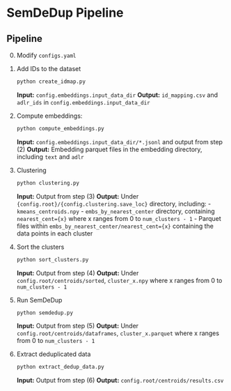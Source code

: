 # SemDeDup Pipeline

## Pipeline

0) Modify `configs.yaml`

1) Add IDs to the dataset
    ```sh
    python create_idmap.py
    ```
    **Input:**  `config.embeddings.input_data_dir`
    **Output:** `id_mapping.csv` and `adlr_ids` in `config.embeddings.input_data_dir`

3) Compute embeddings:
    ```sh
    python compute_embeddings.py
    ```
    **Input:** `config.embeddings.input_data_dir/*.jsonl` and output from step (2)
    **Output:** Embedding  parquet files in the embedding directory, including `text` and `adlr`

4) Clustering
    ```sh
    python clustering.py
    ```
    **Input:** Output from step (3)
    **Output:** Under `{config.root}/{config.clustering.save_loc}` directory, including:
        - `kmeans_centroids.npy`
        - `embs_by_nearest_center` directory, containing `nearest_cent={x}` where x ranges from 0 to `num_clusters - 1`
        - Parquet files within `embs_by_nearest_center/nearest_cent={x}` containing the data points in each cluster

5) Sort the clusters
    ```sh
    python sort_clusters.py
    ```
    **Input:** Output from step (4)
    **Output:** Under `config.root/centroids/sorted`, `cluster_x.npy` where x ranges from 0 to `num_clusters - 1`

6) Run SemDeDup
    ```sh
    python semdedup.py
    ```
    **Input:** Output from step (5)
    **Output:** Under `config.root/centroids/dataframes`, `cluster_x.parquet` where x ranges from 0 to `num_clusters - 1`

7) Extract deduplicated data
    ```sh
    python extract_dedup_data.py
    ```
    **Input:** Output from step (6)
    **Output:** `config.root/centroids/results.csv`

<!-- 8) Analysis in `pynb/eda_dups.ipynb` -->
